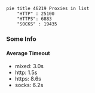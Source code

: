 
```mermaid
pie title 46219 Proxies in list
    "HTTP" : 25100
    "HTTPS": 6883
    "SOCKS" : 19435
```

### Some Info
#### Average Timeout

- mixed: 3.0s
- http: 1.5s
- https: 8.6s
- socks: 6.2s